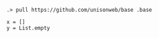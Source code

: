 
```ucm:hide:all
.> pull https://github.com/unisonweb/base .base
```

```unison
x = []
y = List.empty
```

